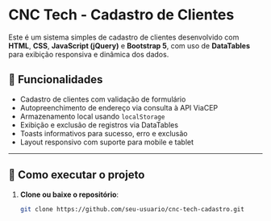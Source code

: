# CNC Tech - Cadastro de Clientes

Este é um sistema simples de cadastro de clientes desenvolvido com **HTML**, **CSS**, **JavaScript (jQuery)** e **Bootstrap 5**, com uso de **DataTables** para exibição responsiva e dinâmica dos dados.

## 📌 Funcionalidades

- Cadastro de clientes com validação de formulário
- Autopreenchimento de endereço via consulta à API ViaCEP
- Armazenamento local usando `localStorage`
- Exibição e exclusão de registros via DataTables
- Toasts informativos para sucesso, erro e exclusão
- Layout responsivo com suporte para mobile e tablet

---

## 🚀 Como executar o projeto

1. **Clone ou baixe o repositório**:
   ```bash
   git clone https://github.com/seu-usuario/cnc-tech-cadastro.git